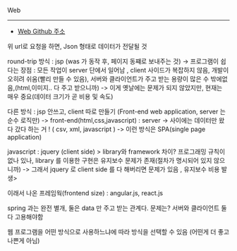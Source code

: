 Web

-----

* [Web Github 주소](https://github.com/Mishuni/Web_study)

위 url로 요청을 하면, Json 형태로 데이터가 전달될 것

round-trip 방식 : jsp (was 가 동작 후, 페이지 동쨰로 보내주는 것) -> 프로그램이 쉽다는 장점 : 모든 작업이 server 단에서 일어남 , client 사이드가 복잡하지 않음,  개발이 오히려 쉬움(빨리 만들 수 있음), 서버와 클라이언트가 주고 받는 용량이 많은 수 밖에없음,(html,이미지.. 다 주고 받으니까) -> 이게 옛날에는 문제가 되지 않았지만, 현재는 매우 중요(데이터 크기가 곧 비용 및 속도) 

다른 방식 : jsp 안쓰고,  client 따로 만들기 (Front-end web application, server 는 순수 로직만) -> front-end(html,css,javascript) : server -> 사이에는 데이터만 왔다 갔다 하는 거 ! ( csv, xml, javascript ) -> 이런 방식은 SPA(single page application)

javascript : jquery (client side) > library와 framework 차이? 프로그래밍 규칙이 없나 있나, library 를 이용한 구현은 유지보수 문제가 존재(절차가 명시되어 있지 않으니까) -> 그래서 jquery 로 client side 를 다 해버리면 문제가 있음 ,  유지보수 비용 발생> 

이래서 나온 프레임웍(frontend size) : angular.js, react.js

spring 과는 완전 별개, 둘은 data 만 주고 받는 관계다. 문제는? 서버와 클라이언트 둘 다 고용해야함

웹 프로그램을 어떤 방식으로 사용하느냐에 따라 방식을 선택할 수 있음 (어떤게 더 좋고 나쁜게 아님)